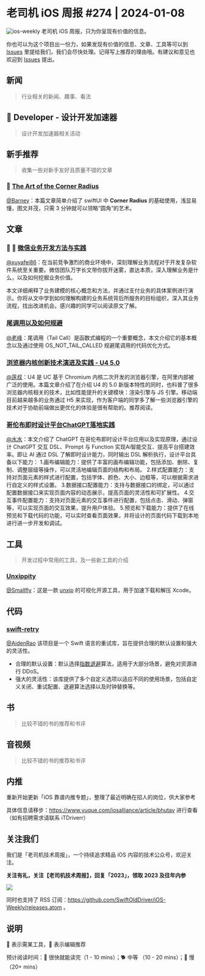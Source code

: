 # 老司机 iOS 周报 #274 | 2024-01-08

![ios-weekly](https://github.com/SwiftOldDriver/iOS-Weekly/blob/master/assets/ios-weekly.png?raw=true)
老司机 iOS 周报，只为你呈现有价值的信息。

你也可以为这个项目出一份力，如果发现有价值的信息、文章、工具等可以到 [Issues](https://github.com/SwiftOldDriver/iOS-Weekly/issues) 里提给我们，我们会尽快处理。记得写上推荐的理由哦。有建议和意见也欢迎到 [Issues](https://github.com/SwiftOldDriver/iOS-Weekly/issues) 提出。

## 新闻

> 行业相关的新闻、趣事、看法

##  Developer - 设计开发加速器

> 设计开发加速器相关活动

## 新手推荐

> 收集一些对新手友好且质量不错的文章

### 🐎 [The Art of the Corner Radius](https://david.y4ng.fr/the-art-of-the-corner-radius/)

[@Barney](~https://github.com/BarneyZhaoooo~)：本篇文章简单介绍了 swiftUI 中 **Corner Radius** 的基础使用，浅显易懂，图文并茂，只需 3 分钟就可以领略“圆角”的艺术。

## 文章

### 🌟 🐢 [微信业务开发方法与实践](https://mp.weixin.qq.com/s/we4LCGAwDC6bS7rQNztWMQ)

[@xuyafei86](https://github.com/xiaofei86)：在当前竞争激烈的商业环境中，深刻理解业务流程对于开发复杂软件系统至关重要。微信团队万字长文带你拔开迷雾，直达本质，深入理解业务是什么，以及如何挖掘业务价值。

本文详细阐释了业务建模的核心概念和方法，并通过支付业务的具体案例进行演示。你将从文中学到如何理解构建的业务系统背后所服务的目标组织，深入其业务流程，找出改进机会。感兴趣的同学可以阅读原文了解。

### [尾调用以及如何规避](https://r3zpy9khqv.feishu.cn/docs/doccnCwMGwhIDmMi4miM7VfHqpe)
[@老峰](https://github.com/gesantung)：尾调用（Tail Call）是函数式编程的一个重要概念，本文介绍它的基本概念以及通过使用 OS_NOT_TAIL_CALLED 规避尾调用的代码优化方式。 

### [浏览器内核创新技术演进及实践 - U4 5.0](https://mp.weixin.qq.com/s/5xIJIN2nUBN2h6McYFg2FQ) 
[@莲叔](https://github.com/aaaron7)：U4 是 UC 基于 Chromium 内核二次开发的浏览器引擎，在阿里内部被广泛的使用。本篇文章介绍了在介绍 U4 的 5.0 新版本特性的同时，也科普了很多浏览器内核相关的技术，比如性能提升的关键模块：渲染引擎与 JS 引擎。移动端目前越来越多的业务通过 H5 来实现，作为客户端的同学多了解一些浏览器引擎的技术对于协助前端做出更优化的体验是很有帮助的。推荐阅读。

### [哥伦布即时设计平台ChatGPT落地实践](https://mp.weixin.qq.com/s/5BuX1m_GDHQzuW_Kj2siOw)
[@水水](https://www.xuyanlan.com/)：本文介绍了 ChatGPT 在哥伦布即时设计平台应用以及实现原理，通过设计 ChatGPT 交互 DSL、Prompt 与 Function 实现Ai智能交互、提高平台搭建效率。即让 AI 通过 DSL 了解即时设计能力，同时输出 DSL 解析执行，设计平台具备以下能力：
1.画布编辑能力：提供了丰富的画布编辑功能，包括添加、删除、复制、调整层级等操作，可以灵活地编辑页面的结构和布局。
2.样式配置能力：支持对页面元素的样式进行配置，包括字体、颜色、大小、边框等，可以根据需求进行自定义的样式设置。
3.数据接口配置能力：支持与数据接口的绑定，可以通过配置数据接口来实现页面内容的动态展示，提高页面的灵活性和可扩展性。
4.交互事件配置能力：支持对页面元素的交互事件进行配置，包括点击、滑动、弹窗等，可以实现页面的交互效果，提升用户体验。
5.预览和下载能力：提供了在线预览和下载代码的功能，可以实时查看页面效果，并将设计的页面代码下载到本地进行进一步开发和调试。

## 工具

> 开发过程中常用的工具，及一些新工具的介绍

### [Unxippity](https://trycombine.com/posts/an-app-experiment-about-unxipping-xcode-goes-to-github/)
[@Smallfly](https://github.com/iostalks)：这是一款 [unxip](https://github.com/saagarjha/unxip) 的可视化开源工具，用于加速下载和解压 Xcode。 

## 代码

### [swift-retry](https://github.com/fumoboy007/swift-retry?tab=readme-ov-file)

[@AidenRao](https://weibo.com/AidenRao) 该项目是一个 Swift 语言的重试库，旨在提供合理的默认设置和强大的灵活性。

- 合理的默认设置：默认选择[指数退避](https://en.wikipedia.org/wiki/Exponential_backoff)算法，适用于大部分场景，避免对资源进行 DDoS。
- 强大的灵活性：该库提供了多个自定义选项以适应不同的使用场景，包括自定义关闭、重试配置、退避算法选择以及时钟替换等。

## 书

> 比较不错的书的推荐和书评

## 音视频

> 比较不错的书的推荐和书评

## 内推

重新开始更新「iOS 靠谱内推专题」，整理了最近明确在招人的岗位，供大家参考

具体信息请移步：https://www.yuque.com/iosalliance/article/bhutav 进行查看（如有招聘需求请联系 iTDriverr）

## 关注我们

我们是「老司机技术周报」，一个持续追求精品 iOS 内容的技术公众号，欢迎关注。

**关注有礼，关注【老司机技术周报】，回复「2023」，领取 2023 及往年内参**

![](https://github.com/SwiftOldDriver/iOS-Weekly/blob/master/assets/qrcode_for_wechat.jpg?raw=true)

同时也支持了 RSS 订阅：https://github.com/SwiftOldDriver/iOS-Weekly/releases.atom 。

## 说明

🚧 表示需某工具，🌟 表示编辑推荐

预计阅读时间：🐎 很快就能读完（1 - 10 mins）；🐕 中等 （10 - 20 mins）；🐢 慢（20+ mins）
